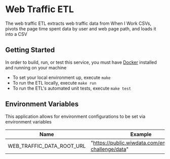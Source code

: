 # Web Traffic ETL

The web traffic ETL extracts web traffic data from When I Work CSVs, pivots the page time spent data by user and web page path, and loads it into a CSV

## Getting Started

In order to build, run, or test this service, you must have [Docker](https://docs.docker.com/get-docker/) installed and running on your machine

- To set your local environment up, execute `make`
- To run the ETL locally, execute `make run`
- To run the ETL's automated unit tests, execute `make test`

## Environment Variables

This application allows for environment configurations to be set via environment variables

| Name                      | Example                                                 |
| ------------------------- | ------------------------------------------------------- |
| WEB_TRAFFIC_DATA_ROOT_URL | "https://public.wiwdata.com/engineering-challenge/data" |
